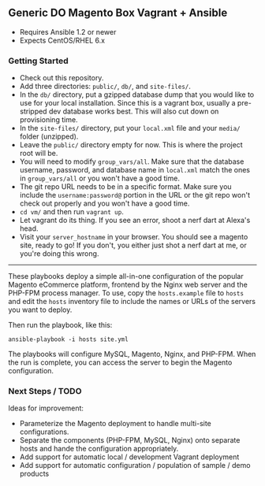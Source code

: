 ## Generic DO Magento Box Vagrant + Ansible

- Requires Ansible 1.2 or newer
- Expects CentOS/RHEL 6.x 

### Getting Started
- Check out this repository.
- Add three directories: `public/`, `db/`, and `site-files/`.
- In the `db/` directory, put a gzipped database dump that you would like to use for your local installation. Since this is a vagrant box, usually a pre-stripped dev database works best. This will also cut down on provisioning time.
- In the `site-files/` directory, put your `local.xml` file and your `media/` folder (unzipped). 
- Leave the `public/` directory empty for now. This is where the project root will be.
- You will need to modify `group_vars/all`. Make sure that the database username, password, and database name in `local.xml` match the ones in `group_vars/all` or you won't have a good time.
- The git repo URL needs to be in a specific format. Make sure you include the `username:password@` portion in the URL or the git repo won't check out properly and you won't have a good time.
- `cd vm/` and then run `vagrant up`.
- Let vagrant do its thing. If you see an error, shoot a nerf dart at Alexa's head.
- Visit your `server_hostname` in your browser. You should see a magento site, ready to go! If you don't, you either just shot a nerf dart at me, or you're doing this wrong.

----

These playbooks deploy a simple all-in-one configuration of the popular
Magento eCommerce platform, frontend by the Nginx web server and the
PHP-FPM process manager. To use, copy the `hosts.example` file to `hosts` and 
edit the `hosts` inventory file to include the names or URLs of the servers
you want to deploy.

Then run the playbook, like this:

	ansible-playbook -i hosts site.yml

The playbooks will configure MySQL, Magento, Nginx, and PHP-FPM. When the run
is complete, you can access the server to begin the Magento configuration.

### Next Steps / TODO

Ideas for improvement:

- Parameterize the Magento deployment to handle multi-site configurations.
- Separate the components (PHP-FPM, MySQL, Nginx) onto separate hosts and 
hande the configuration appropriately.
- Add support for automatic local / development Vagrant deployment
- Add support for automatic configuration / population of sample / demo products
